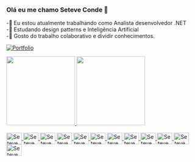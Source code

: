 ### Olá eu me chamo Seteve Conde 👋
-🔭 Eu estou atualmente trabalhando como Analista desenvolvedor .NET <br>
-🌱 Estudando design patterns e Inteligência Artificial <br>
-👯 Gosto do trabalho colaborativo e dividir conhecimentos.

[![Portfolio](https://img.shields.io/website?label=My-Portfolio.com&style=for-the-badge&url=https://My-Portfolio.com)](https://seteve-conde.github.io/Portf/)
<div>
  <a href="https://github.com/Seteve-conde">
  <img height="180em" src="https://github-readme-stats.vercel.app/api?username=Seteve-conde&hide=contribs&show_icons=true&theme=dark&include_all_commits=true&count_private=true,prs_merged,prs_merged_percentage"/>
  <img height="180em" src="https://github-readme-stats.vercel.app/api/top-langs/?username=Seteve-conde&layout=compact&langs_count=7&theme=dark"/>
</div>

<div style="display: inline_block"><br>
<img align="center" alt="Seteve_C#" height="30" width="40" <img src="https://cdn.jsdelivr.net/gh/devicons/devicon@latest/icons/csharp/csharp-original.svg" />
<img align="center" alt="Seteve_C#" height="30" width="40" <img src="https://cdn.jsdelivr.net/gh/devicons/devicon@latest/icons/angularjs/angularjs-original.svg" />          
<img align="center" alt="Seteve_C#" height="30" width="40" <img src="https://cdn.jsdelivr.net/gh/devicons/devicon@latest/icons/typescript/typescript-original.svg" />          
<img align="center" alt="Seteve_C#" height="30" width="40" <img src="https://cdn.jsdelivr.net/gh/devicons/devicon@latest/icons/javascript/javascript-original.svg" />          
<img align="center" alt="Seteve_C#" height="30" width="40" <img src="https://cdn.jsdelivr.net/gh/devicons/devicon@latest/icons/css3/css3-original.svg" />          
<img align="center" alt="Seteve_C#" height="30" width="40" <img src="https://cdn.jsdelivr.net/gh/devicons/devicon@latest/icons/html5/html5-original.svg" />          
<img align="center" alt="Seteve_C#" height="30" width="40" <img src="https://cdn.jsdelivr.net/gh/devicons/devicon@latest/icons/rabbitmq/rabbitmq-original.svg" />          
<img align="center" alt="Seteve_C#" height="30" width="40" <img src="https://cdn.jsdelivr.net/gh/devicons/devicon@latest/icons/azure/azure-original.svg" />          
<img align="center" alt="Seteve_C#" height="30" width="40" <img src="https://cdn.jsdelivr.net/gh/devicons/devicon@latest/icons/react/react-original-wordmark.svg" />          
<img align="center" alt="Seteve_C#" height="30" width="40" <img src="https://cdn.jsdelivr.net/gh/devicons/devicon@latest/icons/azuresqldatabase/azuresqldatabase-original.svg" />       
<img align="center" alt="Seteve_C#" height="30" width="40" <img src="https://cdn.jsdelivr.net/gh/devicons/devicon@latest/icons/python/python-original.svg" />          
<img align="center" alt="Seteve_C#" height="30" width="40" <img src="https://cdn.jsdelivr.net/gh/devicons/devicon@latest/icons/docker/docker-original.svg" />         
</div>

